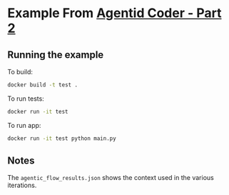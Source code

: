 # Example From [Agentid Coder - Part 2](https://oshea00.github.io/posts/agentic-codegen-part2/)

## Running the example
To build:
```bash
docker build -t test .
```

To run tests:
```bash
docker run -it test
```

To run app:
```bash
docker run -it test python main.py
```

## Notes

The ```agentic_flow_results.json``` shows the context used in the various iterations.




